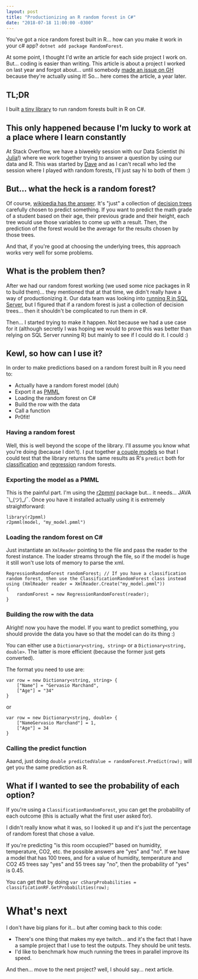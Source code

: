 ```yaml
---
layout: post
title: "Productionizing an R random forest in C#"
date: "2018-07-18 11:00:00 -0300"
---
```

You've got a nice random forest built in R... how can you make it work in your c# app? `dotnet add package RandomForest`.

<!--more-->
At some point, I thought I'd write an article for each side project I work on. But... coding is easier than writing. This article is about a project I worked on last year and forgot about... until somebody [made an issue on GH](https://github.com/g3rv4/RandomForest/issues/1) because they're actually using it! So... here comes the article, a year later.

## TL;DR
I built [a tiny library](https://github.com/g3rv4/RandomForest) to run random forests built in R on C#.

## This only happened because I'm lucky to work at a place where I learn constantly
At Stack Overflow, we have a biweekly session with our Data Scientist (hi [Julia](https://juliasilge.com/)!) where we work together trying to answer a question by using our data and R. This was started by [Dave](http://varianceexplained.org/) and as I can't recall who led the session where I played with random forests, I'll just say hi to both of them :)

## But... what the heck is a random forest?
Of course, [wikipedia has the answer](https://en.wikipedia.org/wiki/Random_forest). It's "just" a collection of [decision trees](https://en.wikipedia.org/wiki/Decision_tree) carefully chosen to predict something. If you want to predict the math grade of a student based on their age, their previous grade and their height, each tree would use those variables to come up with a result. Then, the prediction of the forest would be the average for the results chosen by those trees.

And that, if you're good at choosing the underlying trees, this approach works very well for some problems.

## What is the problem then?
After we had our random forest working (we used some nice packages in R to build them)... they mentioned that at that time, we didn't really have a way of productionizing it. Our data team was looking into [running R in SQL Server](https://docs.microsoft.com/en-us/sql/advanced-analytics/r/sql-server-r-services?view=sql-server-2017), but I figured that if a random forest is just a collection of decision trees... then it shouldn't be complicated to run them in c#.

Then... I started trying to make it happen. Not because we had a use case for it (although secretly I was hoping we would to prove this was better than relying on SQL Server running R) but mainly to see if I could do it. I could :)

## Kewl, so how can I use it?
In order to make predictions based on a random forest built in R you need to:

* Actually have a random forest model (duh)
* Export it as [PMML](https://en.wikipedia.org/wiki/Predictive_Model_Markup_Language)
* Loading the random forest on C#
* Build the row with the data
* Call a function
* Pr0fit!

### Having a random forest
Well, this is well beyond the scope of the library. I'll assume you know what you're doing (because I don't). I put together [a couple models](https://github.com/g3rv4/RandomForests) so that I could test that the library returns the same results as R's `predict` both for [classification](https://github.com/g3rv4/RandomForests/blob/master/ClassificationRandomForest.Rmd) and [regression](https://github.com/g3rv4/RandomForests/blob/master/RegressionRandomForest.Rmd) random forests.

### Exporting the model as a PMML
This is the painful part. I'm using the [r2pmml](https://github.com/jpmml/r2pmml) package but... it needs... JAVA ¯\\\_(ツ)\_/¯. Once you have it installed actually using it is extremely straightforward:

```
library(r2pmml)
r2pmml(model, "my_model.pmml")
```

### Loading the random forest on C\#
Just instantiate an `XmlReader` pointing to the file and pass the reader to the forest instance. The loader streams through the file, so if the model is huge it still won't use lots of memory to parse the xml.

```
RegressionRandomForest randomForest; // If you have a classification random forest, then use the ClassificationRandomForest class instead
using (XmlReader reader = XmlReader.Create("my_model.pmml"))
{
    randomForest = new RegressionRandomForest(reader);
}
```

### Building the row with the data
Alright! now you have the model. If you want to predict something, you should provide the data you have so that the model can do its thing :)

You can either use a `Dictionary<string, string>` or a `Dictionary<string, double>`. The latter is more efficient (because the former just gets converted).

The format you need to use are:

```
var row = new Dictionary<string, string> {
    ["Name"] = "Gervasio Marchand",
    ["Age"] = "34"
}
```

or

```
var row = new Dictionary<string, double> {
    ["NameGervasio Marchand"] = 1,
    ["Age"] = 34
}
```

### Calling the predict function
Aaand, just doing `double predictedValue = randomForest.Predict(row);` will get you the same prediction as R.

## What if I wanted to see the probability of each option?
If you're using a `ClassificationRandomForest`, you can get the probability of each outcome (this is actually what the first user asked for).

I didn't really know what it was, so I looked it up and it's just the percentage of random forest that chose a value.

If you're predicting "is this room occupied?" based on humidity, temperature, CO2, etc. the possible answers are "yes" and "no". If we have a model that has 100 trees, and for a value of humidity, temperature and CO2 45 trees say "yes" and 55 trees say "no", then the probability of "yes" is 0.45.

You can get that by doing `var cSharpProbabilities = classificationRF.GetProbabilities(row);`

# What's next
I don't have big plans for it... but after coming back to this code:

* There's one thing that makes my eye twitch... and it's the fact that I have a sample project that I use to test the outputs. They should be unit tests.
* I'd like to benchmark how much running the trees in parallel improve its speed.

And then... move to the next project? well, I should say... next article.
